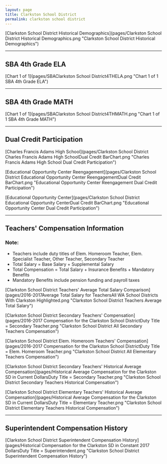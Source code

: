 ```yaml
---
layout: page
title: Clarkston School District
permalink: clarkston school district
---
```



[Clarkston School District Historical Demographics](pages/Clarkston School District Historical Demographics.png "Clarkston School District Historical Demographics")

___

## SBA 4th Grade ELA

[Chart 1 of 1](pages/SBAClarkston School District4THELA.png "Chart 1 of 1 SBA 4th Grade ELA")


___

## SBA 4th Grade MATH

[Chart 1 of 1](pages/SBAClarkston School District4THMATH.png "Chart 1 of 1 SBA 4th Grade MATH")


___

## Dual Credit Participation

[Charles Francis Adams High School](pages/Clarkston School District Charles Francis Adams High SchoolDual Credit BarChart.png "Charles Francis Adams High School Dual Credit Participation")

[Educational Opportunity Center Reengagement](pages/Clarkston School District Educational Opportunity Center ReengagementDual Credit BarChart.png "Educational Opportunity Center Reengagement Dual Credit Participation")

[Educational Opportunity Center](pages/Clarkston School District Educational Opportunity CenterDual Credit BarChart.png "Educational Opportunity Center Dual Credit Participation")


___

## Teachers' Compensation Information
### Note:
- Teachers include duty titles of Elem. Homeroom Teacher, Elem. Specialist Teacher, Other Teacher, Secondary Teacher
- Total Salary = Base Salary + Supplemental Salary
- Total Compensation = Total Salary + Insurance Benefits + Mandatory Benefits
- Mandatory Benefits include pension funding and payroll taxes

[Clarkston School District Teachers' Average Total Salary Comparison](pages/2016-2017Average Total Salary for TeachersAll WA School Districts With Clarkston Highlighted.png "Clarkston School District Teachers Average Total Salary")

[Clarkston School District Secondary Teachers' Compensation](pages/2016-2017 Compensation for the Clarkston School DistrictDuty Title = Secondary Teacher.png "Clarkston School District All Secondary Teachers Compensation")

[Clarkston School District Elem. Homeroom Teachers' Compensation](pages/2016-2017 Compensation for the Clarkston School DistrictDuty Title = Elem. Homeroom Teacher.png "Clarkston School District All Elementary Teachers Compensation")

[Clarkston School District Secondary Teachers' Historical Average Compensation](pages/Historical Average Compensation for the Clarkston SD in Current DollarsDuty Title = Secondary Teacher.png "Clarkston School District Secondary Teachers Historical Compensation")

[Clarkston School District Elementary Teachers' Historical Average Compensation](pages/Historical Average Compensation for the Clarkston SD in Current DollarsDuty Title = Elementary Teacher.png "Clarkston School District Elementary Teachers Historical Compensation")


___

## Superintendent Compensation History

[Clarkston School District Superintendent Compensation History](pages/Historical Compensation for the Clarkston SD in Constant 2017 DollarsDuty Title = Superintendent.png "Clarkston School District Superintendent Compensation History")

